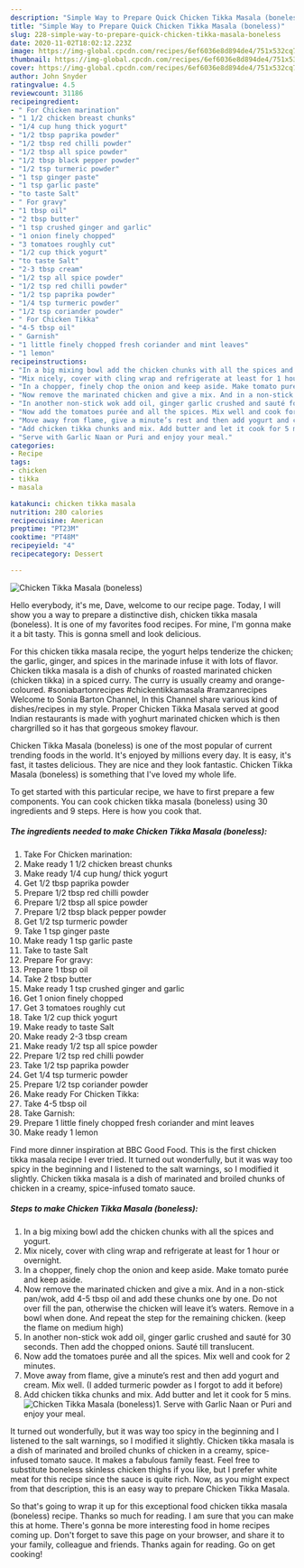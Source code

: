 ```yaml
---
description: "Simple Way to Prepare Quick Chicken Tikka Masala (boneless)"
title: "Simple Way to Prepare Quick Chicken Tikka Masala (boneless)"
slug: 228-simple-way-to-prepare-quick-chicken-tikka-masala-boneless
date: 2020-11-02T18:02:12.223Z
image: https://img-global.cpcdn.com/recipes/6ef6036e8d894de4/751x532cq70/chicken-tikka-masala-boneless-recipe-main-photo.jpg
thumbnail: https://img-global.cpcdn.com/recipes/6ef6036e8d894de4/751x532cq70/chicken-tikka-masala-boneless-recipe-main-photo.jpg
cover: https://img-global.cpcdn.com/recipes/6ef6036e8d894de4/751x532cq70/chicken-tikka-masala-boneless-recipe-main-photo.jpg
author: John Snyder
ratingvalue: 4.5
reviewcount: 31186
recipeingredient:
- " For Chicken marination"
- "1 1/2 chicken breast chunks"
- "1/4 cup hung thick yogurt"
- "1/2 tbsp paprika powder"
- "1/2 tbsp red chilli powder"
- "1/2 tbsp all spice powder"
- "1/2 tbsp black pepper powder"
- "1/2 tsp turmeric powder"
- "1 tsp ginger paste"
- "1 tsp garlic paste"
- "to taste Salt"
- " For gravy"
- "1 tbsp oil"
- "2 tbsp butter"
- "1 tsp crushed ginger and garlic"
- "1 onion finely chopped"
- "3 tomatoes roughly cut"
- "1/2 cup thick yogurt"
- "to taste Salt"
- "2-3 tbsp cream"
- "1/2 tsp all spice powder"
- "1/2 tsp red chilli powder"
- "1/2 tsp paprika powder"
- "1/4 tsp turmeric powder"
- "1/2 tsp coriander powder"
- " For Chicken Tikka"
- "4-5 tbsp oil"
- " Garnish"
- "1 little finely chopped fresh coriander and mint leaves"
- "1 lemon"
recipeinstructions:
- "In a big mixing bowl add the chicken chunks with all the spices and yogurt."
- "Mix nicely, cover with cling wrap and refrigerate at least for 1 hour or overnight."
- "In a chopper, finely chop the onion and keep aside. Make tomato purée and keep aside."
- "Now remove the marinated chicken and give a mix. And in a non-stick pan/wok, add 4-5 tbsp oil and add these chunks one by one. Do not over fill the pan, otherwise the chicken will leave it’s waters. Remove in a bowl when done. And repeat the step for the remaining chicken. (keep the flame on medium high)"
- "In another non-stick wok add oil, ginger garlic crushed and sauté for 30 seconds. Then add the chopped onions. Sauté till translucent."
- "Now add the tomatoes purée and all the spices. Mix well and cook for 2 minutes."
- "Move away from flame, give a minute’s rest and then add yogurt and cream. Mix well. (I added turmeric powder as I forgot to add it before)"
- "Add chicken tikka chunks and mix. Add butter and let it cook for 5 mins."
- "Serve with Garlic Naan or Puri and enjoy your meal."
categories:
- Recipe
tags:
- chicken
- tikka
- masala

katakunci: chicken tikka masala 
nutrition: 280 calories
recipecuisine: American
preptime: "PT23M"
cooktime: "PT48M"
recipeyield: "4"
recipecategory: Dessert

---
```



![Chicken Tikka Masala (boneless)](https://img-global.cpcdn.com/recipes/6ef6036e8d894de4/751x532cq70/chicken-tikka-masala-boneless-recipe-main-photo.jpg)

Hello everybody, it's me, Dave, welcome to our recipe page. Today, I will show you a way to prepare a distinctive dish, chicken tikka masala (boneless). It is one of my favorites food recipes. For mine, I'm gonna make it a bit tasty. This is gonna smell and look delicious.

For this chicken tikka masala recipe, the yogurt helps tenderize the chicken; the garlic, ginger, and spices in the marinade infuse it with lots of flavor. Chicken tikka masala is a dish of chunks of roasted marinated chicken (chicken tikka) in a spiced curry. The curry is usually creamy and orange-coloured. #soniabartonrecipes #chickentikkamasala #ramzanrecipes Welcome to Sonia Barton Channel, In this Channel share various kind of dishes/recipes in my style. Proper Chicken Tikka Masala served at good Indian restaurants is made with yoghurt marinated chicken which is then chargrilled so it has that gorgeous smokey flavour.

Chicken Tikka Masala (boneless) is one of the most popular of current trending foods in the world. It's enjoyed by millions every day. It is easy, it's fast, it tastes delicious. They are nice and they look fantastic. Chicken Tikka Masala (boneless) is something that I've loved my whole life.


To get started with this particular recipe, we have to first prepare a few components. You can cook chicken tikka masala (boneless) using 30 ingredients and 9 steps. Here is how you cook that.

<!--inarticleads1-->

##### The ingredients needed to make Chicken Tikka Masala (boneless):

1. Take  For Chicken marination:
1. Make ready 1 1/2 chicken breast chunks
1. Make ready 1/4 cup hung/ thick yogurt
1. Get 1/2 tbsp paprika powder
1. Prepare 1/2 tbsp red chilli powder
1. Prepare 1/2 tbsp all spice powder
1. Prepare 1/2 tbsp black pepper powder
1. Get 1/2 tsp turmeric powder
1. Take 1 tsp ginger paste
1. Make ready 1 tsp garlic paste
1. Take to taste Salt
1. Prepare  For gravy:
1. Prepare 1 tbsp oil
1. Take 2 tbsp butter
1. Make ready 1 tsp crushed ginger and garlic
1. Get 1 onion finely chopped
1. Get 3 tomatoes roughly cut
1. Take 1/2 cup thick yogurt
1. Make ready to taste Salt
1. Make ready 2-3 tbsp cream
1. Make ready 1/2 tsp all spice powder
1. Prepare 1/2 tsp red chilli powder
1. Take 1/2 tsp paprika powder
1. Get 1/4 tsp turmeric powder
1. Prepare 1/2 tsp coriander powder
1. Make ready  For Chicken Tikka:
1. Take 4-5 tbsp oil
1. Take  Garnish:
1. Prepare 1 little finely chopped fresh coriander and mint leaves
1. Make ready 1 lemon


Find more dinner inspiration at BBC Good Food. This is the first chicken tikka masala recipe I ever tried. It turned out wonderfully, but it was way too spicy in the beginning and I listened to the salt warnings, so I modified it slightly. Chicken tikka masala is a dish of marinated and broiled chunks of chicken in a creamy, spice-infused tomato sauce. 

<!--inarticleads2-->

##### Steps to make Chicken Tikka Masala (boneless):

1. In a big mixing bowl add the chicken chunks with all the spices and yogurt.
1. Mix nicely, cover with cling wrap and refrigerate at least for 1 hour or overnight.
1. In a chopper, finely chop the onion and keep aside. Make tomato purée and keep aside.
1. Now remove the marinated chicken and give a mix. And in a non-stick pan/wok, add 4-5 tbsp oil and add these chunks one by one. Do not over fill the pan, otherwise the chicken will leave it’s waters. Remove in a bowl when done. And repeat the step for the remaining chicken. (keep the flame on medium high)
1. In another non-stick wok add oil, ginger garlic crushed and sauté for 30 seconds. Then add the chopped onions. Sauté till translucent.
1. Now add the tomatoes purée and all the spices. Mix well and cook for 2 minutes.
1. Move away from flame, give a minute’s rest and then add yogurt and cream. Mix well. (I added turmeric powder as I forgot to add it before)
1. Add chicken tikka chunks and mix. Add butter and let it cook for 5 mins.
<img src="//assets-global.cpcdn.com/assets/icons/button_play-2c75c40dde080a61004c1f40b05d8f140eaff45d7e9e6481dc71c63d2e7c4909.png" alt="Chicken Tikka Masala (boneless)">1. Serve with Garlic Naan or Puri and enjoy your meal.


It turned out wonderfully, but it was way too spicy in the beginning and I listened to the salt warnings, so I modified it slightly. Chicken tikka masala is a dish of marinated and broiled chunks of chicken in a creamy, spice-infused tomato sauce. It makes a fabulous family feast. Feel free to substitute boneless skinless chicken thighs if you like, but I prefer white meat for this recipe since the sauce is quite rich. Now, as you might expect from that description, this is an easy way to prepare Chicken Tikka Masala. 

So that's going to wrap it up for this exceptional food chicken tikka masala (boneless) recipe. Thanks so much for reading. I am sure that you can make this at home. There's gonna be more interesting food in home recipes coming up. Don't forget to save this page on your browser, and share it to your family, colleague and friends. Thanks again for reading. Go on get cooking!
